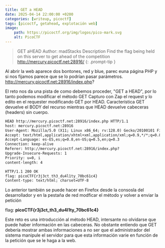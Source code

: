 ```yaml
---
title: GET a HEAD
date: 2025-04-14 22:00:00 +0200
categories: [writeup, picoctf]
tags: [picoctf, getahead, explotación web]     
image:
    path: https://picoctf.org/img/logos/pico-mark.svg
    alt: PicoCTF
---
```

>GET aHEAD
Author: madStacks
Description
Find the flag being held on this server to get ahead of the competition http://mercury.picoctf.net:28916/
{: .prompt-tip }

Al abrir la web aparece dos bontones, red y blue, parec euna página PHP y si nos fijamos parece que se lo podrían pasar parámetros.
http://mercury.picoctf.net:28916/index.php?

El reto nos da una pista de como debemos proceder, "GET a HEAD", por lo tanto podemos modificar el método GET 
Capturo con Zap el request y lo edito en el requester modificando GET por HEAD. 
Característica	GET	devuelve el BODY del recurso mientras que HEAD devuelve cabeceras (headers) sin cuerpo.

``` html
HEAD http://mercury.picoctf.net:28916/index.php HTTP/1.1
host: mercury.picoctf.net:28916
User-Agent: Mozilla/5.0 (X11; Linux x86_64; rv:128.0) Gecko/20100101 Firefox/128.0
Accept: text/html,application/xhtml+xml,application/xml;q=0.9,*/*;q=0.8
Accept-Language: es-ES,es;q=0.8,en-US;q=0.5,en;q=0.3
Connection: keep-alive
Referer: http://mercury.picoctf.net:28916/index.php?
Upgrade-Insecure-Requests: 1
Priority: u=0, i
content-length: 4

HTTP/1.1 200 OK
flag: picoCTF{r3j3ct_th3_du4l1ty_70bc61c4}
Content-type: text/html; charset=UTF-8
```
Lo anterior también se puede hacer en Firefox desde la consosla del desarrollador y en la pestaña de red modficar el método y volver a enviar 
la petición

flag: **picoCTF{r3j3ct_th3_du4l1ty_70bc61c4}**

Este reto es una introducción al método HEAD, intersante no olvidarse que puede haber información en las cabeceras.
No obstante entiendo que GET debería mostrar ambas informaciones a no ser que el administrador del sistema manipule el servidor
para que esta información varie en función de la petición que se le haga a la web.
